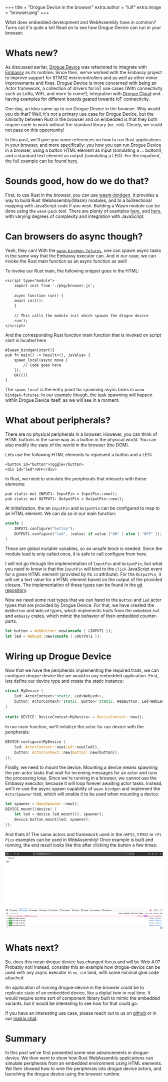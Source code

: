 +++
title = "Drogue Device in the browser"
extra.author = "lulf"
extra.image = "browser.png"
+++

What does embedded development and WebAssembly have in common? Turns out it's quite a lot! Read on to see how Drogue Device can run in your browser.

<!-- more -->

# Whats new?

As discussed earlier, [Drogue Device](https://blog.drogue.io/drogue-device-rebase/) was refactored to integrate with [Embassy](https://github.com/embassy-rs/embassy) as its runtime. Since then, we've worked with the Embassy project to improve support for STM32 microcontrollers and as well as other minor improvements and fixes. Drogue Device is more concerned with being an Actor framework, a collection of drivers for IoT use cases (With connectivity such as LoRa, WiFi, and more to come!), integration with [Drogue Cloud](https://github.com/drogue-iot/drogue-cloud/) and having examples for different boards geared towards IoT connectivity.

One day, an idea came up to run Drogue Device in the browser. Why would you do that? Well, it's not a primary use case for Drogue Device, but the similarity between Rust in the browser and on embedded is that they both require code to work without the standard library (`no_std`). Clearly, we could not pass on this opportunity!

In this post, we'll give you some references on how to run Rust applications in your browser, and more specifically: you how you can run Drogue Device in a browser, using a button HTML element as input (simulating a ... button!), and a standard text element as output (simulating a LED). For the impatient, the full example can be found [here](https://github.com/drogue-iot/drogue-device/tree/main/examples/wasm/browser).

# Sounds good, how do we do that?

First, to use Rust in the browser, you can use [wasm-bindgen](https://github.com/rustwasm/wasm-bindgen). It provides a way to build Rust WebAssembly(Wasm) modules, and to a bidirectional mapping with JavaScript code if you wish. Building a Wasm module can be done using the `wasm-pack` tool. There are plenty of examples [here](https://rustwasm.github.io/docs/book/), and [here](https://rustwasm.github.io/wasm-bindgen/), with varying degrees of complexity and integration with JavaScript.

# Can browsers do async though?

Yeah, they can! With the [`wasm-bindgen-futures`](https://crates.io/crates/wasm-bindgen-futures), one can spawn async tasks in the same way that the Embassy executor can. And in our case, we can invoke the Rust main function as an async function as well!

To invoke our Rust main, the following snippet goes in the HTML:

```
<script type="module">
    import init from './pkg/browser.js';

    async function run() {
    await init();
    }

    // This calls the module init which spawns the drogue device
    run();
</script>
```

And the corresponding Rust function main function that is invoked on script start is located here

```
#[wasm_bindgen(start)]
pub fn main() -> Result<(), JsValue> {
    spawn_local(async move {
        // Code goes here
    });
    Ok(())
}
```

The `spawn_local` is the entry point for spawning async tasks in `wasm-bindgen-futures`. In our example though, the task spawning will happen within Drogue Device itself, as we will see in a moment.


# What about peripherals?

There are no physical peripherals in a browser. However, you can think of HTML buttons in the same way as a button in the physical world. You can also modify the state of the world in the browser (the DOM).

Lets use the following HTML elements to represent a button and a LED:

```
<button id="button">Toggle</button>
<div id="led">OFF</div>
```

In Rust, we need to simulate the peripherals that interacts with these elements:

```
pub static mut INPUT1: InputPin = InputPin::new();
pub static mut OUTPUT1: OutputPin = OutputPin::new();
```

At initialization, the an `InputPin` and `OutputPin` can be configured to map to an HTML element. We can do so in our main function:

```rust
unsafe {
    INPUT1.configure("button");
    OUTPUT1.configure("led", |value| if value {"ON" } else { "OFF" });
}
```

These are global mutable variables, so an unsafe block is needed. Since the module load is only called once, it is safe to call configure from here.


I will not go through the implementation of `InputPin` and `OutputPin`, but what you need to know is that the `InputPin` will bind to the `click` JavaScript event for a given HTML element (provided by its `id` attribute). For the `OutputPin`, it will set a text value for a HTML element based on the output of the provided closure. The implementation of these types can be found in the [git repository](https://github.com/drogue-iot/drogue-device/tree/main/examples/wasm/browser).

Now we need some rust types that we can hand to the `Button` and `Led` actor types that are provided by Drogue Device. For that, we have created the `WebButton` and `WebLed` types, which implements traits from the `embedded-hal` and `embassy` crates, which mimic the behavior of their embedded counter-parts.

```rust
let button = WebButton::new(unsafe { &INPUT1 });
let led = WebLed::new(unsafe { &OUTPUT1 });
```

# Wiring up Drogue Device

Now that we have the peripherals implementing the required traits, we can configure drogue device like we would in any embedded application. First, lets define our device type and create the static instance:

```rust
struct MyDevice {
    led: ActorContext<'static, Led<WebLed>>,
    button: ActorContext<'static, Button<'static, WebButton, Led<WebLed>>>,
}

static DEVICE: DeviceContext<MyDevice> = DeviceContext::new();
```

In our main function, we'll initialize the actor for our device with the peripherals:

```rust
DEVICE.configure(MyDevice {
    led: ActorContext::new(Led::new(led)),
    button: ActorContext::new(Button::new(button)),
});
```

Finally, we need to mount the device. Mounting a device means spawning the per-actor tasks that wait for incoming messages for an actor and runs the processing loop. Since we're running in a browser, we cannot use the Embassy executor, because it will loop forever awaiting actor tasks. Instead, we'll re-use the async spawn capability of `wasm-bindgen` and implement the `ActorSpawner` trait, which will enable it to be used when mounting a device:

```rust
let spawner = WasmSpawner::new();
DEVICE.mount(|device| {
    let led = device.led.mount((), spawner);
    device.button.mount(led, spawner);
});
```

And thats it! The same actors and framework used in the `nRF52`, `STM32` or `rPi Pico` examples can be used in WebAssembly! Once example is built and running, the end result looks like this after clicking the button a few times:

![Button and Led](browser.png)

# Whats next?

So, does this mean drogue device has changed focus and will be Web 4.0? Probably not! Instead, consider this an example how drogue-device can be used with any async executor in `no_std` land, with some minimal glue code attached.

An application of running drogue-device in the browser could be to replicate state of an embedded device, like a digital twin in real time. It would require some sort of component library built to mimic the embedded variants, but it would be interesting to see how far that could go.

If you have an interesting use case, please reach out to us on [github](https://github.com/drogue-iot/drogue-device) or in our [matrix chat](https://matrix.to/#/#drogue-iot:matrix.org).

# Summary

In this post we've first presented some new advancements in drogue-device. We then went to show how Rust WebAssembly applications can simulate peripherals from an embedded environment using HTML elements. We then showed how to wire the peripherals into drogue device actors, and launching the drogue device using the browser runtime.
